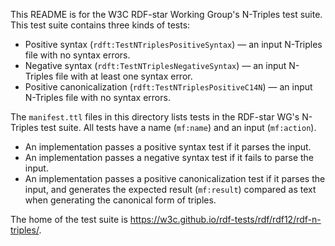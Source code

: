 This README is for the W3C RDF-star Working Group's N-Triples test suite.
This test suite contains three kinds of tests:

*  Positive syntax (`rdft:TestNTriplesPositiveSyntax`) — an input N-Triples file with no syntax errors.
*  Negative syntax (`rdft:TestNTriplesNegativeSyntax`) — an input N-Triples file with at least one syntax error.
*  Positive canonicalization (`rdft:TestNTriplesPositiveC14N`) — an input N-Triples file with no syntax errors.

The `manifest.ttl` files in this directory lists tests in the RDF-star WG's N-Triples test suite.
All tests have a name (`mf:name`) and an input (`mf:action`).

* An implementation passes a positive syntax test if it parses the
  input.
* An implementation passes a negative syntax test if it fails to parse
  the input.
* An implementation passes a positive canonicalization test if it parses the
  input, and generates the expected result (`mf:result`) compared as text when generating the canonical form of triples.

The home of the test suite is <https://w3c.github.io/rdf-tests/rdf/rdf12/rdf-n-triples/>.
